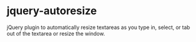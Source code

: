 jquery-autoresize
=================

jQuery plugin to automatically resize textareas as you type in, select, or tab out of the textarea or resize the window. 